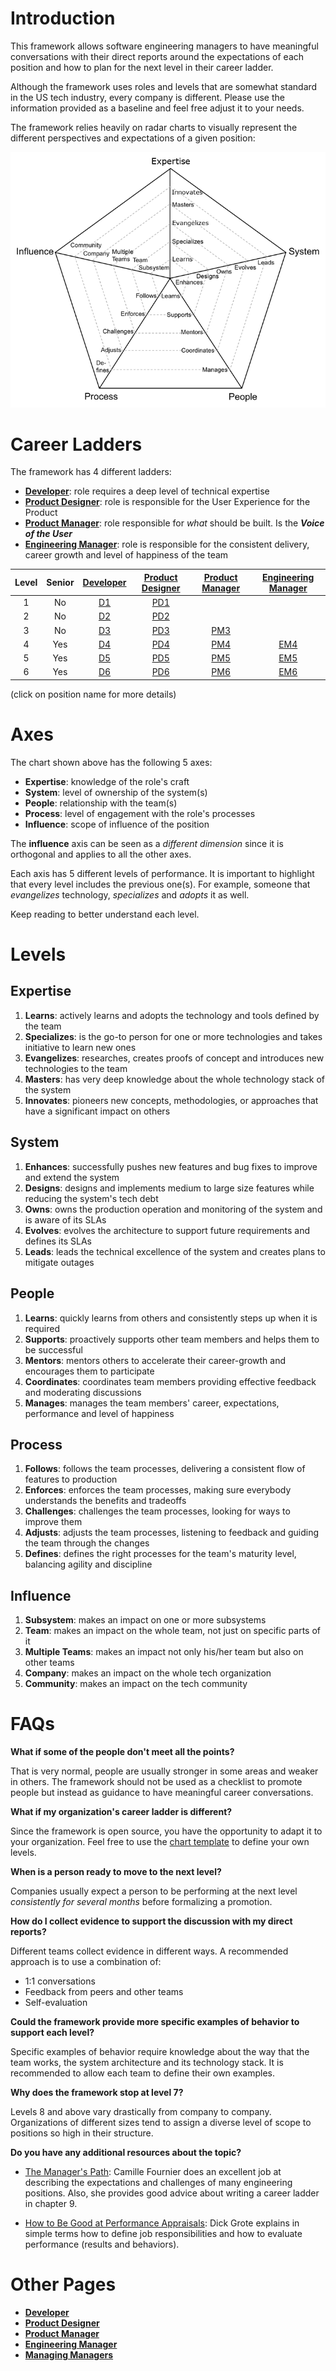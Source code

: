 # Introduction

This framework allows software engineering managers to have meaningful conversations with their direct reports around the expectations of each position and how to plan for the next level in their career ladder.

Although the framework uses roles and levels that are somewhat standard in the US tech industry, every company is different. Please use the information provided as a baseline and feel free adjust it to your needs.

The framework relies heavily on radar charts to visually represent the different perspectives and expectations of a given position:

<picture>
  <!-- <source media="(prefers-color-scheme: dark)" srcset="charts/template-dark.png">
  <source media="(prefers-color-scheme: light)" srcset="charts/template.png"> -->
  <img alt="Template Chart" src="charts/template.png">
</picture>

# Career Ladders

The framework has 4 different ladders:

- [**Developer**](Developer.md): role requires a deep level of technical expertise
- [**Product Designer**](ProductDesigner.md): role is responsible for the User Experience for the Product
- [**Product Manager**](ProductManager.md): role responsible for _what_ should be built. Is the **_Voice of the User_**
- [**Engineering Manager**](EngineeringManager.md): role is responsible for the consistent delivery, career growth and level of happiness of the team

| Level | Senior |      [Developer](Developer.md)      |       [Product Designer](ProductDesigner.md)       |       [Product Manager](ProductManager.md)       |       [Engineering Manager](EngineeringManager.md)       |
| :---: | :----: | :---------------------------------: | :------------------------------------------------: | :----------------------------------------------: | :------------------------------------------------------: |
|   1   |   No   | [D1](Developer.md#d1---developer-1) | [PD1](ProductDesigner.md#pd1---product-designer-1) |                                                  |                                                          |
|   2   |   No   | [D2](Developer.md#d2---developer-2) | [PD2](ProductDesigner.md#pd2---product-designer-2) |                                                  |                                                          |
|   3   |   No   | [D3](Developer.md#d3---developer-3) | [PD3](ProductDesigner.md#pd3---product-designer-3) | [PM3](ProductManager.md#pm3---product-manager-3) |                                                          |
|   4   |  Yes   | [D4](Developer.md#d4---developer-4) | [PD4](ProductDesigner.md#pd4---product-designer-4) | [PM4](ProductManager.md#pm4---product-manager-4) | [EM4](EngineeringManager.md#em4---engineering-manager-4) |
|   5   |  Yes   | [D5](Developer.md#d5---developer-5) | [PD5](ProductDesigner.md#pd5---product-designer-5) | [PM5](ProductManager.md#pm5---product-manager-5) | [EM5](EngineeringManager.md#em5---engineering-manager-5) |
|   6   |  Yes   | [D6](Developer.md#d6---developer-6) | [PD6](ProductDesigner.md#pd6---product-designer-6) | [PM6](ProductManager.md#pm6---product-manager-6) | [EM6](EngineeringManager.md#em6---engineering-manager-6) |

(click on position name for more details)

# Axes

The chart shown above has the following 5 axes:

- **Expertise**: knowledge of the role's craft
- **System**: level of ownership of the system(s)
- **People**: relationship with the team(s)
- **Process**: level of engagement with the role's processes
- **Influence**: scope of influence of the position

The **influence** axis can be seen as a _different dimension_ since it is orthogonal and applies to all the other axes.

Each axis has 5 different levels of performance. It is important to highlight that every level includes the previous one(s). For example, someone that _evangelizes_ technology, _specializes_ and _adopts_ it as well.

Keep reading to better understand each level.

# Levels

## Expertise

1. **Learns**: actively learns and adopts the technology and tools defined by the team
2. **Specializes**: is the go-to person for one or more technologies and takes initiative to learn new ones
3. **Evangelizes**: researches, creates proofs of concept and introduces new technologies to the team
4. **Masters**: has very deep knowledge about the whole technology stack of the system
5. **Innovates**: pioneers new concepts, methodologies, or approaches that have a significant impact on others

## System

1. **Enhances**: successfully pushes new features and bug fixes to improve and extend the system
2. **Designs**: designs and implements medium to large size features while reducing the system's tech debt
3. **Owns**: owns the production operation and monitoring of the system and is aware of its SLAs
4. **Evolves**: evolves the architecture to support future requirements and defines its SLAs
5. **Leads**: leads the technical excellence of the system and creates plans to mitigate outages

## People

1. **Learns**: quickly learns from others and consistently steps up when it is required
2. **Supports**: proactively supports other team members and helps them to be successful
3. **Mentors**: mentors others to accelerate their career-growth and encourages them to participate
4. **Coordinates**: coordinates team members providing effective feedback and moderating discussions
5. **Manages**: manages the team members' career, expectations, performance and level of happiness

## Process

1. **Follows**: follows the team processes, delivering a consistent flow of features to production
2. **Enforces**: enforces the team processes, making sure everybody understands the benefits and tradeoffs
3. **Challenges**: challenges the team processes, looking for ways to improve them
4. **Adjusts**: adjusts the team processes, listening to feedback and guiding the team through the changes
5. **Defines**: defines the right processes for the team's maturity level, balancing agility and discipline

## Influence

1. **Subsystem**: makes an impact on one or more subsystems
2. **Team**: makes an impact on the whole team, not just on specific parts of it
3. **Multiple Teams**: makes an impact not only his/her team but also on other teams
4. **Company**: makes an impact on the whole tech organization
5. **Community**: makes an impact on the tech community

# FAQs

**What if some of the people don't meet all the points?**

That is very normal, people are usually stronger in some areas and weaker in others. The framework should not be used as a checklist to promote people but instead as guidance to have meaningful career conversations.

**What if my organization's career ladder is different?**

Since the framework is open source, you have the opportunity to adapt it to your organization. Feel free to use the [chart template](charts/template.png) to define your own levels.

**When is a person ready to move to the next level?**

Companies usually expect a person to be performing at the next level _consistently for several months_ before formalizing a promotion.

**How do I collect evidence to support the discussion with my direct reports?**

Different teams collect evidence in different ways. A recommended approach is to use a combination of:

- 1:1 conversations
- Feedback from peers and other teams
- Self-evaluation

**Could the framework provide more specific examples of behavior to support each level?**

Specific examples of behavior require knowledge about the way that the team works, the system architecture and its technology stack. It is recommended to allow each team to define their own examples.

**Why does the framework stop at level 7?**

Levels 8 and above vary drastically from company to company. Organizations of different sizes tend to assign a diverse level of scope to positions so high in their structure.

**Do you have any additional resources about the topic?**

- [The Manager's Path](http://shop.oreilly.com/product/0636920056843.do): Camille Fournier does an excellent job at describing the expectations and challenges of many engineering positions. Also, she provides good advice about writing a career ladder in chapter 9.

- [How to Be Good at Performance Appraisals](https://store.hbr.org/product/how-to-be-good-at-performance-appraisals-simple-effective-done-right/10295): Dick Grote explains in simple terms how to define job responsibilities and how to evaluate performance (results and behaviors).

# Other Pages

- [**Developer**](Developer.md)
- [**Product Designer**](ProductDesigner.md)
- [**Product Manager**](ProductManager.md)
- [**Engineering Manager**](EngineeringManager.md)
- [**Managing Managers**](Managing-Managers.md)
